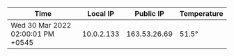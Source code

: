 | Time     | Local IP | Public IP | Temperature |
| ----------- | ----------- | ----------- | ----------- |
| Wed 30 Mar 2022 02:00:01 PM +0545      | 10.0.2.133     | 163.53.26.69  | 51.5° |
